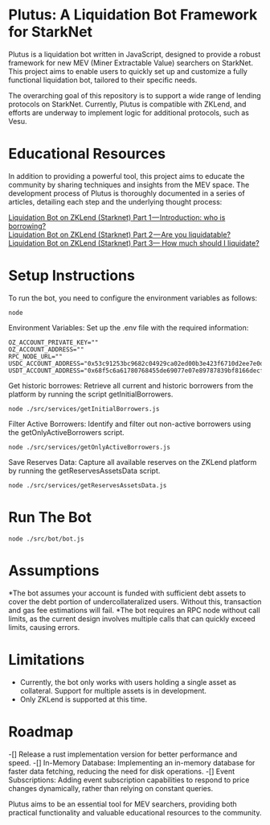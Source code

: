 # Plutus: A Liquidation Bot Framework for StarkNet
Plutus is a liquidation bot written in JavaScript, designed to provide a robust framework for new MEV (Miner Extractable Value) searchers on StarkNet. This project aims to enable users to quickly set up and customize a fully functional liquidation bot, tailored to their specific needs.

The overarching goal of this repository is to support a wide range of lending protocols on StarkNet. Currently, Plutus is compatible with ZKLend, and efforts are underway to implement logic for additional protocols, such as Vesu.

# Educational Resources
In addition to providing a powerful tool, this project aims to educate the community by sharing techniques and insights from the MEV space. The development process of Plutus is thoroughly documented in a series of articles, detailing each step and the underlying thought process:

[Liquidation Bot on ZKLend (Starknet) Part 1 — Introduction: who is borrowing?](https://link.medium.com/2T49dC5PRLb)    
[Liquidation Bot on ZKLend (Starknet) Part 2 — Are you liquidatable?](https://link.medium.com/c4sbO38PRLb) 
[Liquidation Bot on ZKLend (Starknet) Part 3— How much should I liquidate?](https://link.medium.com/XFrv1WcoGLb) 

# Setup Instructions
To run the bot, you need to configure the environment variables as follows:
```
node 
```

Environment Variables:
Set up the .env file with the required information:

```
OZ_ACCOUNT_PRIVATE_KEY=""
OZ_ACCOUNT_ADDRESS=""
RPC_NODE_URL=""
USDC_ACCOUNT_ADDRESS="0x53c91253bc9682c04929ca02ed00b3e423f6710d2ee7e0d5ebb06f3ecf368a8"
USDT_ACCOUNT_ADDRESS="0x68f5c6a61780768455de69077e07e89787839bf8166decfbf92b645209c0fb8"
```

Get historic borrowes:
Retrieve all current and historic borrowers from the platform by running the script getInitialBorrowers.
```
node ./src/services/getInitialBorrowers.js
```

Filter Active Borrowers:
Identify and filter out non-active borrowers using the getOnlyActiveBorrowers script.
```
node ./src/services/getOnlyActiveBorrowers.js
```

Save Reserves Data:
Capture all available reserves on the ZKLend platform by running the getReservesAssetsData script.
```
node ./src/services/getReservesAssetsData.js
```

# Run The Bot
```
node ./src/bot/bot.js
```

# Assumptions
*The bot assumes your account is funded with sufficient debt assets to cover the debt portion of undercollateralized users. Without this, transaction and gas fee estimations will fail.
*The bot requires an RPC node without call limits, as the current design involves multiple calls that can quickly exceed limits, causing errors.

# Limitations
* Currently, the bot only works with users holding a single asset as collateral. Support for multiple assets is in development.
* Only ZKLend is supported at this time.

# Roadmap
-[] Release a rust implementation version for better performance and speed.
-[] In-Memory Database: Implementing an in-memory database for faster data fetching, reducing the need for disk operations.
-[] Event Subscriptions: Adding event subscription capabilities to respond to price changes dynamically, rather than relying on constant queries.


Plutus aims to be an essential tool for MEV searchers, providing both practical functionality and valuable educational resources to the community.
